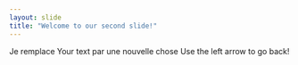 ```yaml
---
layout: slide
title: "Welcome to our second slide!"
---
```

Je remplace Your text par une nouvelle chose
Use the left arrow to go back!
